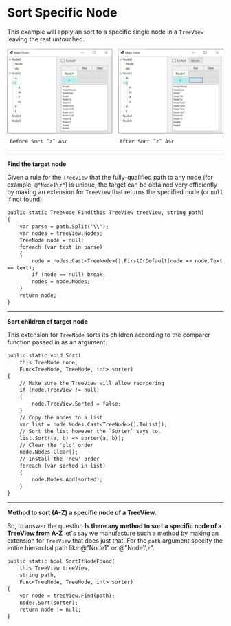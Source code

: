 # Sort Specific Node


This example will apply an sort to a specific single node in a `TreeView` leaving the rest untouched. 

![before and after sort node z ascending](https://github.com/IVSoftware/sort_specific_node/blob/master/sort_specific_node/ReadMe/screenshot.png)

***
**Find the target node**

Given a rule for the `TreeView` that the fully-qualified path to any node (for example, `@"Node1\z"`) is unique, the target can be obtained very efficiently by making an extension for `TreeView` that returns the specified node (or `null` if not found).

    public static TreeNode Find(this TreeView treeView, string path)
    {
        var parse = path.Split('\\');
        var nodes = treeView.Nodes;
        TreeNode node = null;
        foreach (var text in parse)
        {
            node = nodes.Cast<TreeNode>().FirstOrDefault(node => node.Text == text);
            if (node == null) break;
            nodes = node.Nodes;
        }
        return node;
    }

***
**Sort children of target node**

This extension for `TreeNode` sorts its children according to the comparer function passed in as an argument.

    public static void Sort(
        this TreeNode node,
        Func<TreeNode, TreeNode, int> sorter)
    {
        // Make sure the TreeView will allow reordering
        if (node.TreeView != null)
        {
            node.TreeView.Sorted = false;
        }
        // Copy the nodes to a list
        var list = node.Nodes.Cast<TreeNode>().ToList();
        // Sort the list however the `Sorter` says to.
        list.Sort((a, b) => sorter(a, b));
        // Clear the 'old' order
        node.Nodes.Clear();
        // Install the 'new' order
        foreach (var sorted in list)
        {
            node.Nodes.Add(sorted);
        }
    }

***
**Method to sort (A-Z) a specific node of a TreeView.**

So, to answer the question **Is there any method to sort a specific node of a TreeView from A-Z** let's say we manufacture such a method by making an extension for `TreeView` that does just that. For the `path` argument specify the entire hierarchal path like @"Node1" or @"Node1\z".

    public static bool SortIfNodeFound(
        this TreeView treeView, 
        string path, 
        Func<TreeNode, TreeNode, int> sorter)
    {
        var node = treeView.Find(path);
        node?.Sort(sorter);
        return node != null;
    }
